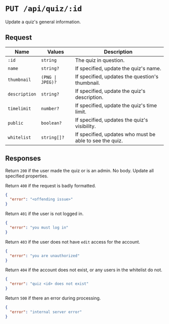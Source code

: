 # `PUT /api/quiz/:id`

Update a quiz's general information.

## Request

| Name | Values | Description |
|-|-|-|
| `:id` | `string` | The quiz in question. |
| `name` | `string?` | If specified, update the quiz's name. |
| `thumbnail` | `(PNG \| JPEG)?` | If specified, updates the question's thumbnail. |
| `description` | `string?` | If specified, update the quiz's description. |
| `timelimit` | `number?` | If specified, update the quiz's time limit. |
| `public` | `boolean?` | If specified, updates the quiz's visibility. |
| `whitelist` | `string[]?` | If specified, updates who must be able to see the quiz. |

## Responses

Return `200` if the user made the quiz or is an admin. No body. Update all specified properties.

Return `400` if the request is badly formatted.

```json
{
  "error": "<offending issue>"
}
```

Return `401` if the user is not logged in.

```json
{
  "error": "you must log in"
}
```

Return `403` if the user does not have `edit` access for the account.

```json
{
  "error": "you are unauthorized"
}
```

Return `404` if the account does not exist, or any users in the whitelist do not.

```json
{
  "error": "quiz <id> does not exist"
}
```

Return `500` if there an error during processing.

```json
{
  "error": "internal server error"
}
```